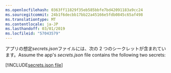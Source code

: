 ```yaml
---
ms.openlocfilehash: 0363ff11829f35eb585bbfe7bd42091183a9cc24
ms.sourcegitcommit: 24b1f6decbb17bb22a45166e5fdb0845c65af498
ms.translationtype: MT
ms.contentlocale: ja-JP
ms.lasthandoff: 03/01/2019
ms.locfileid: "57043579"
---
```

<span data-ttu-id="70655-101">アプリの想定*secrets.json*ファイルには、次の 2 つのシークレットが含まれています。</span><span class="sxs-lookup"><span data-stu-id="70655-101">Assume the app's *secrets.json* file contains the following two secrets:</span></span>

[!INCLUDE[secrets.json file](secrets-json-file.md)]
